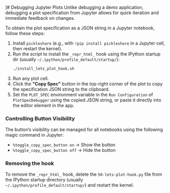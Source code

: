 ]# Debugging Jupyter Plots
Unlike debugging a demo application, debugging a plot specification from Jupyter allows for quick iteration and immediate feedback on changes.

To obtain the plot specification as a JSON string in a Jupyter notebook, follow these steps:

1. Install `pickleshare` (e.g., with `!pip install pickleshare` in a Jupyter cell, then restart the kernel).
2. Run the script to install the `_repr_html_` hook using the IPython startup dir (usually `~/.ipython/profile_default/startup/`):  
    ```bash
    ./install_lets_plot_hook.sh
    ``` 
3. Run any plot cell.
4. Click the **"Copy Spec"** button in the top-right corner of the plot to copy the specification JSON string to the clipboard.
5. Set the `PLOT_SPEC` environment variable in the `Run Configuration` of `PlotSpecDebugger` using the copied JSON string, or paste it directly into the editor element in the app.


### Controlling Button Visibility  
The button’s visibility can be managed for all notebooks using the following magic command in Jupyter:
- `%toggle_copy_spec_button on` → Show the button
- `%toggle_copy_spec_button off` → Hide the button


### Removing the hook
To remove the `_repr_html_` hook, delete the `50-lets-plot-hook.py` file from the IPython startup directory (usually `~/.ipython/profile_default/startup/`) and restart the kernel.